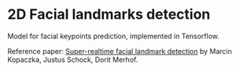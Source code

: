 # 2D Facial landmarks detection

Model for facial keypoints prediction, implemented in Tensorflow. 

Reference paper: [Super-realtime facial landmark detection](https://arxiv.org/abs/1902.03459) by Marcin Kopaczka, Justus Schock, Dorit Merhof.


